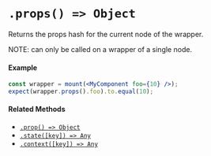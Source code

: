 # `.props() => Object`

Returns the props hash for the current node of the wrapper.

NOTE: can only be called on a wrapper of a single node.


#### Example


```jsx
const wrapper = mount(<MyComponent foo={10} />);
expect(wrapper.props().foo).to.equal(10);
```


#### Related Methods

- [`.prop() => Object`](prop.md)
- [`.state([key]) => Any`](state.md)
- [`.context([key]) => Any`](context.md)
